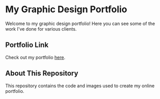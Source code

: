 # My Graphic Design Portfolio

Welcome to my graphic design portfolio! Here you can see some of the work I've done for various clients.

## Portfolio Link
Check out my portfolio [here](https://conradhasselberg.github.io/Freelance-Graphic-Design-Work/).

## About This Repository
This repository contains the code and images used to create my online portfolio. 
